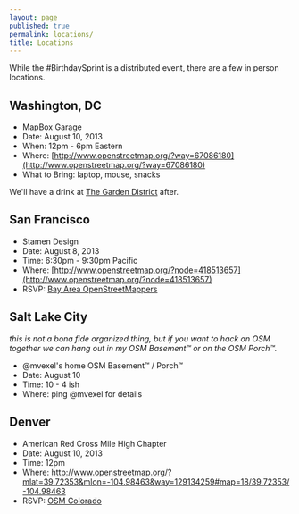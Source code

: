 ```yaml
---
layout: page
published: true
permalink: locations/
title: Locations
---
```


While the #BirthdaySprint is a distributed event, there are a few in person locations. 


## Washington, DC

* MapBox Garage
* Date: August 10, 2013
* When: 12pm - 6pm Eastern
* Where: [http://www.openstreetmap.org/?way=67086180](http://www.openstreetmap.org/?way=67086180)
* What to Bring: laptop, mouse, snacks

We'll have a drink at [The Garden District](http://www.openstreetmap.org/?way=48112052) after.

## San Francisco

* Stamen Design
* Date: August 8, 2013
* Time: 6:30pm - 9:30pm Pacific
* Where: [http://www.openstreetmap.org/?node=418513657](http://www.openstreetmap.org/?node=418513657)
* RSVP: [Bay Area OpenStreetMappers](http://www.meetup.com/Bay-Area-OpenStreetMappers/events/130308822/)

## Salt Lake City

_this is not a bona fide organized thing, but if you want to hack on OSM together we can hang out in my OSM Basement™ or on the OSM Porch™._

* @mvexel's home OSM Basement™ / Porch™
* Date: August 10
* Time: 10 - 4 ish
* Where: ping @mvexel for details
 
## Denver

* American Red Cross Mile High Chapter
* Date: August 10, 2013
* Time: 12pm
* Where: http://www.openstreetmap.org/?mlat=39.72353&mlon=-104.98463&way=129134259#map=18/39.72353/-104.98463
* RSVP: [OSM Colorado](http://www.meetup.com/OSM-Colorado/events/16295951/)

